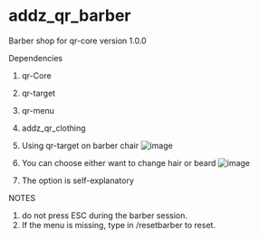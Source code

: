 # addz_qr_barber
Barber shop for qr-core version 1.0.0

Dependencies
1. qr-Core
2. qr-target
3. qr-menu
4. addz_qr_clothing


1. Using qr-target on barber chair 
![image](https://user-images.githubusercontent.com/6275693/216803026-96d435ee-a7d4-446c-bdf2-e4aee36ac10f.png)

2. You can choose either want to change hair or beard
![image](https://user-images.githubusercontent.com/6275693/216803082-145f23ab-ad87-4626-a120-e6e8a4a1b963.png)

3. The option is self-explanatory

NOTES
1. do not press ESC during the barber session.
2. If the menu is missing, type in /resetbarber to reset.




